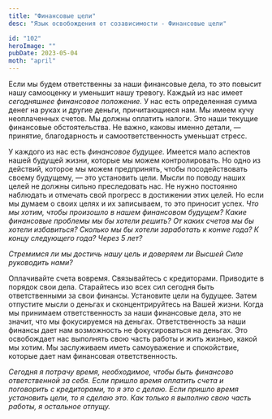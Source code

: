 ```yaml
---
title: "Финансовые цели"
desc: "Язык освобождения от созависимости - Финансовые цели"

id: "102"
heroImage: ""
pubDate: 2023-05-04
moth: "april"
---
```


Если мы будем ответственны за наши финансовые дела, то это повысит нашу
самооценку и уменьшит нашу тревогу. Каждый из нас имеет _сегодняшнее_
_финансовое_ _положение._ У нас есть определенная сумма денег на руках и
другие деньги, причитающиеся нам. Мы имеем кучу неоплаченных счетов. Мы должны
оплатить налоги. Это наши текущие финансовые обстоятельства. Не важно, каковы
именно детали, — принятие, благодарность и самоответственность уменьшат
стресс.

У каждого из нас есть _финансовое_ _будущее._ Имеется мало аспектов нашей
будущей жизни, которые мы можем контролировать. Но одно из действий, которое
мы можем предпринять, чтобы посодействовать своему будущему, — это установить
цели. Мысли по поводу наших целей не должны сильно преследовать нас. Не нужно
постоянно наблюдать и отмечать свой прогресс в достижении этих целей. Но если
мы думаем о своих целях и их записываем, то это приносит успех. _Что мы хотим,
чтобы произошло в нашем финансовом будущем? Какие финансовые проблемы мы бы
хотели_ _решить? От каких счетов мы бы хотели избавиться? Сколько мы бы хотели
заработать к конwe года? К концу_ _следующего года? Через 5 лет?_

_Стремимся ли мы достичь нашу цель и доверяем ли Высшей Силе руководить нами?_

Оплачивайте счета вовремя. Связывайтесь с кредиторами. Приводите в порядок
свои дела. Старайтесь изо всех сил сегодня быть ответственными за свои
финансы. Установите цели на будущее. Затем отпустите мысли о деньгах и
сконцентрируйтесь на Вашей жизни. Когда мы принимаем ответственность за наши
финансовые дела, это не значит, что мы фокусируемся на деньгах.
Ответственность за наши финансы дает нам возможность не фокусироваться на
деньгах. Это освобождает нас выполнять свою часть работы и жить жизнью, какой
мы хотим. Мы заслуживаем иметь самоуважение и спокойствие, которые дает нам
финансовая ответственность.

_Сегодня_ _я_ _потрачу_ _время,_ _необходимое,_ _чтобы_ _быть_ _финансово_
_ответственной_ _за_ _себя._ _Если_ _пришло_ _время_ _оплатить_ _счета_ _и_
_поговорить_ _с_ _кредиторами,_ _то_ _я_ _это_ _с_ _делаю._ _Если_ _пришло_
_время_ _установить_ _цели,_ _то_ _я_ _сделаю_ _это._ _Как_ _только_ _я_
_выполню_ _свою_ _часть_ _работы,_ _я_ _остальное_ _отпущу._
